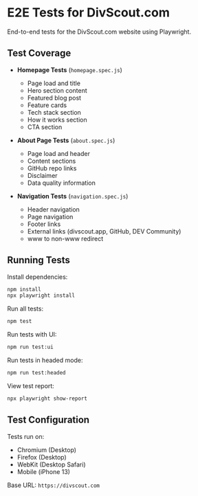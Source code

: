 # E2E Tests for DivScout.com

End-to-end tests for the DivScout.com website using Playwright.

## Test Coverage

- **Homepage Tests** (`homepage.spec.js`)
  - Page load and title
  - Hero section content
  - Featured blog post
  - Feature cards
  - Tech stack section
  - How it works section
  - CTA section

- **About Page Tests** (`about.spec.js`)
  - Page load and header
  - Content sections
  - GitHub repo links
  - Disclaimer
  - Data quality information

- **Navigation Tests** (`navigation.spec.js`)
  - Header navigation
  - Page navigation
  - Footer links
  - External links (divscout.app, GitHub, DEV Community)
  - www to non-www redirect

## Running Tests

Install dependencies:
```bash
npm install
npx playwright install
```

Run all tests:
```bash
npm test
```

Run tests with UI:
```bash
npm run test:ui
```

Run tests in headed mode:
```bash
npm run test:headed
```

View test report:
```bash
npx playwright show-report
```

## Test Configuration

Tests run on:
- Chromium (Desktop)
- Firefox (Desktop)
- WebKit (Desktop Safari)
- Mobile (iPhone 13)

Base URL: `https://divscout.com`
